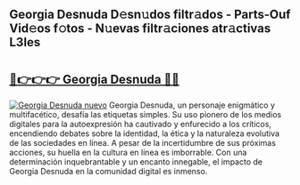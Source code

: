 ## Georgia Desnuda D𝚎sn𝚞dos filtr𝚊dos - Parts-Ouf Vid𝚎os f𝚘tos - N𝚞evas filtr𝚊ciones atr𝚊ctivas L3Ies

# <h2><a href="http://mb8704v.tromn.icu/?c=Georgia+Desnuda">🔗👉👉👉 Georgia Desnuda 🔗🔗</a></h2>

[![Georgia Desnuda nuevo](https://i.imgur.com/pEAQMta.gif)](http://mb8704v.tromn.icu/?c=Georgia+Desnuda)
Georgia Desnuda, un personaje enigmático y multifacético, desafía las etiquetas simples. Su uso pionero de los medios digitales para la autoexpresión ha cautivado y enfurecido a los críticos, encendiendo debates sobre la identidad, la ética y la naturaleza evolutiva de las sociedades en línea. A pesar de la incertidumbre de sus próximas acciones, su huella en la cultura en línea es imborrable. Con una determinación inquebrantable y un encanto innegable, el impacto de Georgia Desnuda en la comunidad digital es inmenso.
